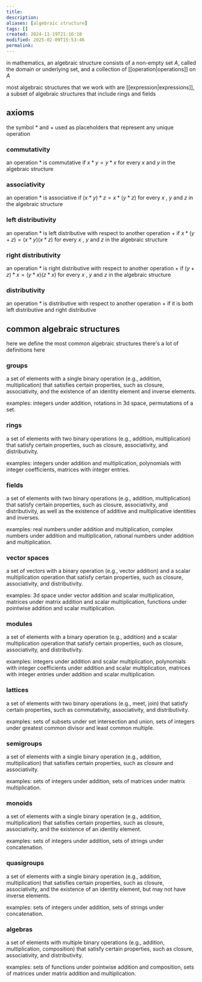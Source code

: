 ```yaml
---
title: 
description: 
aliases: [algebraic structure]
tags: []
created: 2024-11-19T21:16:10
modified: 2025-02-09T15:53:46
permalink:
---
```


in mathematics, an algebraic structure consists of a non-empty set $A$, called the domain or underlying set, and a collection of [[operation|operations]] on $A$

most algebraic structures that we work with are [[expression|expressions]], a subset of algebraic structures that include rings and fields

## axioms

the symbol $*$ and $+$ used as placeholders that represent any unique operation

### commutativity

an operation $*$ is commutative if
$x*y=y*x$
for every $x$ and $y$ in the algebraic structure

### associativity

an operation $*$ is associative if
$(x*y)*z=x*(y*z)$
for every $x$ , $y$ and $z$ in the algebraic structure

### left distributivity

an operation $*$ is left distributive with respect to another operation $+$ if
$x*(y+z)=(x*y)(x*z)$
for every $x$ , $y$ and $z$ in the algebraic structure

### right distributivity

an operation $*$ is right distributive with respect to another operation $+$ if
$(y+z)*x=(y*x)(z*x)$
for every $x$ , $y$ and $z$ in the algebraic structure

### distributivity

an operation $*$ is distributive with respect to another operation $+$ if it is both left distributive and right distributive

## common algebraic structures

here we define the most common algebraic structures
there's a lot of definitions here 

### groups

a set of elements with a single binary operation (e.g., addition, multiplication) that satisfies certain properties, such as closure, associativity, and the existence of an identity element and inverse elements.

examples: integers under addition, rotations in 3d space, permutations of a set.

### rings

a set of elements with two binary operations (e.g., addition, multiplication) that satisfy certain properties, such as closure, associativity, and distributivity.

examples: integers under addition and multiplication, polynomials with integer coefficients, matrices with integer entries.

### fields

a set of elements with two binary operations (e.g., addition, multiplication) that satisfy certain properties, such as closure, associativity, and distributivity, as well as the existence of additive and multiplicative identities and inverses.

examples: real numbers under addition and multiplication, complex numbers under addition and multiplication, rational numbers under addition and multiplication.

### vector spaces

a set of vectors with a binary operation (e.g., vector addition) and a scalar multiplication operation that satisfy certain properties, such as closure, associativity, and distributivity.

examples: 3d space under vector addition and scalar multiplication, matrices under matrix addition and scalar multiplication, functions under pointwise addition and scalar multiplication.

### modules

a set of elements with a binary operation (e.g., addition) and a scalar multiplication operation that satisfy certain properties, such as closure, associativity, and distributivity.

examples: integers under addition and scalar multiplication, polynomials with integer coefficients under addition and scalar multiplication, matrices with integer entries under addition and scalar multiplication.

### lattices

a set of elements with two binary operations (e.g., meet, join) that satisfy certain properties, such as commutativity, associativity, and distributivity.

examples: sets of subsets under set intersection and union, sets of integers under greatest common divisor and least common multiple.

### semigroups

a set of elements with a single binary operation (e.g., addition, multiplication) that satisfies certain properties, such as closure and associativity.

examples: sets of integers under addition, sets of matrices under matrix multiplication.

### monoids

a set of elements with a single binary operation (e.g., addition, multiplication) that satisfies certain properties, such as closure, associativity, and the existence of an identity element.

examples: sets of integers under addition, sets of strings under concatenation.

### quasigroups

a set of elements with a single binary operation (e.g., addition, multiplication) that satisfies certain properties, such as closure, associativity, and the existence of an identity element, but may not have inverse elements.

examples: sets of integers under addition, sets of strings under concatenation.

### algebras

a set of elements with multiple binary operations (e.g., addition, multiplication, composition) that satisfy certain properties, such as closure, associativity, and distributivity.

examples: sets of functions under pointwise addition and composition, sets of matrices under matrix addition and multiplication.
